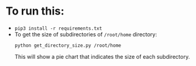 # To run this:
- `pip3 install -r requirements.txt`
- To get the size of subdirectories of `/root/home` directory:
    ```
    python get_directory_size.py /root/home
    ```
    This will show a pie chart that indicates the size of each subdirectory.
